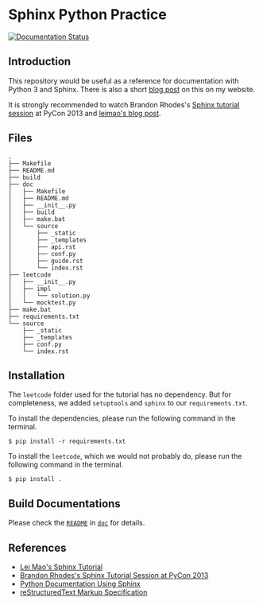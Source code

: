 # Sphinx Python Practice
[![Documentation Status](https://readthedocs.org/projects/sphinx-python-practice/badge/?version=latest)](https://sphinx-python-practice.readthedocs.io/en/latest/?badge=latest)


## Introduction

This repository would be useful as a reference for documentation with Python 3 and Sphinx. There is also a short [blog post]() on this on my website.

It is strongly recommended to watch Brandon Rhodes's [Sphinx tutorial session](https://www.youtube.com/watch?v=QNHM7q2hLh8) at PyCon 2013 and [leimao's blog post](https://leimao.github.io/blog/Python-Documentation-Using-Sphinx/).

## Files

```
.
├── Makefile
├── README.md
├── build
├── doc
│   ├── Makefile
│   ├── README.md
│   ├── __init__.py
│   ├── build
│   ├── make.bat
│   └── source
│       ├── _static
│       ├── _templates
│       ├── api.rst
│       ├── conf.py
│       ├── guide.rst
│       └── index.rst
├── leetcode
│   ├── __init__.py
│   ├── impl
│   │   └── solution.py
│   └── mocktest.py
├── make.bat
├── requirements.txt
└── source
    ├── _static
    ├── _templates
    ├── conf.py
    └── index.rst
```

## Installation

The `leetcode` folder used for the tutorial has no dependency. But for completeness, we added `setuptools` and `sphinx` to our `requirements.txt`. 

To install the dependencies, please run the following command in the terminal.

```
$ pip install -r requirements.txt
```

To install the `leetcode`, which we would not probably do, please run the following command in the terminal.
```
$ pip install .
```

## Build Documentations

Please check the [`README`](doc/README.md) in [`doc`](doc/) for details.


## References
* [Lei Mao's Sphinx Tutorial](https://github.com/leimao/Sphinx-Python-TriangleLib)
* [Brandon Rhodes's Sphinx Tutorial Session at PyCon 2013](https://www.youtube.com/watch?v=QNHM7q2hLh8)
* [Python Documentation Using Sphinx](https://leimao.github.io/blog/Python-Documentation-Using-Sphinx/)
* [reStructuredText Markup Specification](https://docutils.sourceforge.io/docs/ref/rst/restructuredtext.html)

